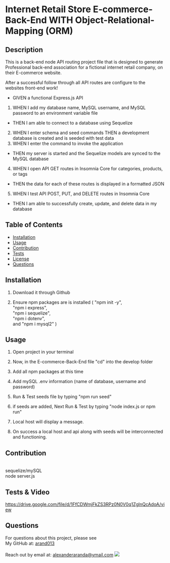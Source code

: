 # Internet Retail Store E-commerce-Back-End WITH Object-Relational-Mapping (ORM)
## Description
This is a back-end node API routing project file that is designed to generate Professional back-end association for a fictional internet retail company, on their E-commerce website.

After a successful follow through all API routes are configure to the websites front-end work!

* GIVEN a functional Express.js API
1. WHEN I add my database name, MySQL username, and MySQL password to an environment variable file
* THEN I am able to connect to a database using Sequelize
2. WHEN I enter schema and seed commands
THEN a development database is created and is seeded with test data
3. WHEN I enter the command to invoke the application
* THEN my server is started and the Sequelize models are synced to the MySQL database
4. WHEN I open API GET routes in Insomnia Core for categories, products, or tags
* THEN the data for each of these routes is displayed in a formatted JSON
5. WHEN I test API POST, PUT, and DELETE routes in Insomnia Core
* THEN I am able to successfully create, update, and delete data in my database


## Table of Contents
* [Installation](#installation)
* [Usage](#usage)
* [Contribution](#contribution)
* [Tests](#tests)
* [License](#license)
* [Questions](#questions)

## Installation
1. Download it through Github

2. Ensure npm packages are is installed ( "npm init -y", <br> "npm i express",<br> "npm i sequelize",<br> "npm i dotenv",<br> and "npm i mysql2" )

## Usage

1. Open project in your terminal

2. Now, in the E-commerce-Back-End file "cd" into the develop folder

3. Add all npm packages at this time 

3. Add mySQL .env information (name of database, username and password) 

3. Run & Test seeds file by typing "npm run seed"

3. if seeds are added, Next Run & Test by typing "node index.js or npm run" 

4. Local host will display a message.

5. On success a local host and api along with seeds will be interconnected and functioning.

## Contribution
<br>
sequelize/mySQL
<br>
node server.js 

## Tests & Video 
https://drive.google.com/file/d/1FfCDWmjFkZS3RPz0N0V0q1ZglnQcAdoA/view


## Questions
For questions about this project, please see <br>
My GitHub at: [arand013](https://github.com/arand013) <br>
<br>
Reach out by email at: alexanderaranda@ymail.com
![](https://img.shields.io/badge/license-MIT%20License-blue?style=flat-square)